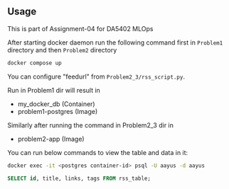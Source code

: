 ## Usage

This is part of Assignment-04 for DA5402 MLOps

After starting docker daemon run the following command first in `Problem1` directory and then `Problem2` directory
```bash
docker compose up
```

You can configure "feedurl" from `Problem2_3/rss_script.py`. 

Run in Problem1 dir will result in  
* my_docker_db (Container)
* problem1-postgres (Image)

Similarly after running the command in Problem2_3 dir in
* problem2-app (Image)

You can run below commands to view the table and data in it:
```bash
docker exec -it <postgres container-id> psql -U aayus -d aayus
```

```sql
SELECT id, title, links, tags FROM rss_table;
```